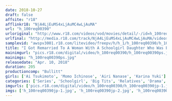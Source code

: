 ```yaml
---
date: 2018-10-27
draft: false
affsite: "r18"
afflinkr18: "NjA4LjEuMS4xLjAuMC4wLjAuMA"
url: "h_100req00390"
urloriginal: "http://www.r18.com/videos/vod/movies/detail/-/id=h_100req00390"
urlfinal: "http://media.r18.com/track/NjA4LjEuMS4xLjAuMC4wLjAuMA/videos/vod/movies/detail/-/id=h_100req00390"
samplevid: "awspv3001.r18.com/litevideo/freepv/h/h_1/h_100req00390/h_100req00390_dmb_w.mp4"
title: "I Got Remarried To A Woman With A Schoolgirl Daughter Who Was Easy Prey For My Out-Of-Control Creampie Raw Footage Rampage! 2"
mainimgurl: "pics.r18.com/digital/video/h_100req00390/h_100req00390ps.jpg"
mainimgs: "h_100req00390ps.jpg"
releasedate: "Apr. 10, 2018"
duration: 205
productioncomp: "Bullitt"
girls: ['Ai Tsukimoto', 'Momo Ichinose', 'Airi Nanase', 'Karina Yuki']
categories: ['Series', 'Schoolgirl', 'Big Tits', 'Relatives', 'Drama', 'Creampie', 'Hi-Def']
imgurls: ['pics.r18.com/digital/video/h_100req00390/h_100req00390jp-1.jpg', 'pics.r18.com/digital/video/h_100req00390/h_100req00390jp-2.jpg', 'pics.r18.com/digital/video/h_100req00390/h_100req00390jp-3.jpg', 'pics.r18.com/digital/video/h_100req00390/h_100req00390jp-4.jpg', 'pics.r18.com/digital/video/h_100req00390/h_100req00390jp-5.jpg', 'pics.r18.com/digital/video/h_100req00390/h_100req00390jp-6.jpg', 'pics.r18.com/digital/video/h_100req00390/h_100req00390jp-7.jpg', 'pics.r18.com/digital/video/h_100req00390/h_100req00390jp-8.jpg', 'pics.r18.com/digital/video/h_100req00390/h_100req00390jp-9.jpg', 'pics.r18.com/digital/video/h_100req00390/h_100req00390jp-10.jpg', 'pics.r18.com/digital/video/h_100req00390/h_100req00390jp-11.jpg', 'pics.r18.com/digital/video/h_100req00390/h_100req00390jp-12.jpg', 'pics.r18.com/digital/video/h_100req00390/h_100req00390jp-13.jpg', 'pics.r18.com/digital/video/h_100req00390/h_100req00390jp-14.jpg', 'pics.r18.com/digital/video/h_100req00390/h_100req00390jp-15.jpg', 'pics.r18.com/digital/video/h_100req00390/h_100req00390jp-16.jpg', 'pics.r18.com/digital/video/h_100req00390/h_100req00390jp-17.jpg', 'pics.r18.com/digital/video/h_100req00390/h_100req00390jp-18.jpg', 'pics.r18.com/digital/video/h_100req00390/h_100req00390jp-19.jpg', 'pics.r18.com/digital/video/h_100req00390/h_100req00390jp-20.jpg']
imgs: ['h_100req00390jp-1.jpg', 'h_100req00390jp-2.jpg', 'h_100req00390jp-3.jpg', 'h_100req00390jp-4.jpg', 'h_100req00390jp-5.jpg', 'h_100req00390jp-6.jpg', 'h_100req00390jp-7.jpg', 'h_100req00390jp-8.jpg', 'h_100req00390jp-9.jpg', 'h_100req00390jp-10.jpg', 'h_100req00390jp-11.jpg', 'h_100req00390jp-12.jpg', 'h_100req00390jp-13.jpg', 'h_100req00390jp-14.jpg', 'h_100req00390jp-15.jpg', 'h_100req00390jp-16.jpg', 'h_100req00390jp-17.jpg', 'h_100req00390jp-18.jpg', 'h_100req00390jp-19.jpg', 'h_100req00390jp-20.jpg']
---
```

